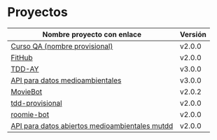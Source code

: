# Proyectos

| Nombre proyecto con enlace                                                         | Versión |
|------------------------------------------------------------------------------------|---------|
| [Curso QA (nombre provisional)](https://github.com/testing-kakapos/curso-QA)       | v2.0.0  |
| [FitHub](https://github.com/fitplusplus/fithub)                                    | v2.0.0  |
| [TDD-AY](https://github.com/TDD-AY/TDD-Project)                                    | v3.0.0  |
| [API para datos medioambientales](https://github.com/tdd-JSP/TDD-curso)            | v3.0.0  |
| [MovieBot](https://github.com/tdd-IgnasiYManu/MovieBot)                            | v2.0.2  |
| [tdd-provisional](https://github.com/tdd-organization-afp/tdd-provisional)         | v2.0.0  |
| [roomie-bot](https://github.com/dipzza/roomie-bot)                                 | v2.0.0  |
| [API para datos abiertos medioambientales mutdd](https://github.com/muetsii/mutdd) | v2.0.0  |
